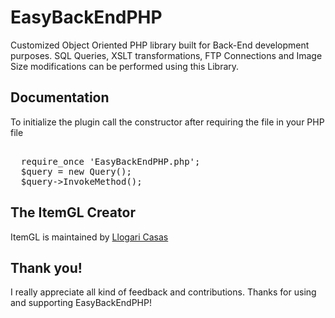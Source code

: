 # EasyBackEndPHP

<p>Customized Object Oriented PHP library built for Back-End development purposes. SQL Queries, XSLT transformations, FTP Connections and Image Size modifications can be performed using this Library.</p>


<h2>Documentation</h2>
<p>To initialize the plugin call the constructor after requiring the file in your PHP file</p>
<pre>  
  require_once 'EasyBackEndPHP.php';
  $query = new Query();
  $query->InvokeMethod();
</pre>
<h2>The ItemGL Creator</h2>
<p>ItemGL is maintained by <a href="https://github.com/llogaricasas" target="_blank">Llogari Casas</a></p>

<h2>Thank you!</h2>
<p>I really appreciate all kind of feedback and contributions. Thanks for using and supporting EasyBackEndPHP!</p>
